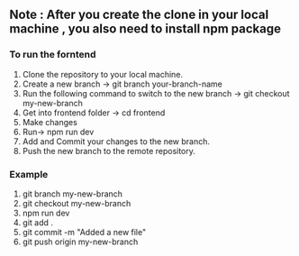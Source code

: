 ## Note : After you create the clone in your local machine , you also need to install npm package 

### To run the forntend
1. Clone the repository to your local machine.
2. Create a new branch -> git branch your-branch-name
3. Run the following command to switch to the new branch -> git checkout my-new-branch
4. Get into frontend folder -> cd frontend
5. Make changes
6. Run-> npm run dev
7. Add and Commit your changes to the new branch.
8. Push the new branch to the remote repository.

### Example
1. git branch my-new-branch
2. git checkout my-new-branch
3. npm run dev
4. git add .
5. git commit -m "Added a new file"
6. git push origin my-new-branch
